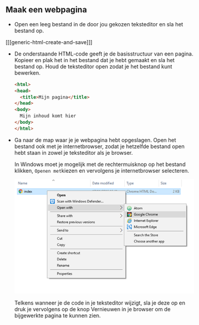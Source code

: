 ## Maak een webpagina

- Open een leeg bestand in de door jou gekozen teksteditor en sla het bestand op.

[[[generic-html-create-and-save]]]

- De onderstaande HTML-code geeft je de basisstructuur van een pagina. Kopieer en plak het in het bestand dat je hebt gemaakt en sla het bestand op. Houd de teksteditor open zodat je het bestand kunt bewerken.

  ```html
  <html>
  <head>
    <title>Mijn pagina</title>
  </head>
  <body>
    Mijn inhoud komt hier
  </body>
  </html>
  ```

- Ga naar de map waar je je webpagina hebt opgeslagen. Open het bestand ook met je internetbrowser, zodat je hetzelfde bestand open hebt staan in zowel je teksteditor als je browser.

  In Windows moet je mogelijk met de rechtermuisknop op het bestand klikken, `Openen met`kiezen en vervolgens je internetbrowser selecteren.

  ![Openen met browser](images/open-with-browser.png)

  Telkens wanneer je de code in je teksteditor wijzigt, sla je deze op en druk je vervolgens op de knop Vernieuwen in je browser om de bijgewerkte pagina te kunnen zien.

